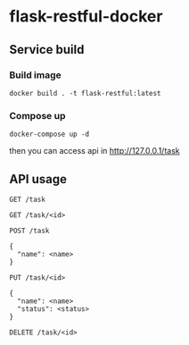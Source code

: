 # flask-restful-docker

## Service build

### Build image

    docker build . -t flask-restful:latest

### Compose up

    docker-compose up -d

then you can access api in http://127.0.0.1/task

## API usage

`GET /task`

`GET /task/<id>`

`POST /task`

    {
      "name": <name>
    }

`PUT /task/<id>`

    {
      "name": <name>
      "status": <status>
    }

`DELETE /task/<id>`
